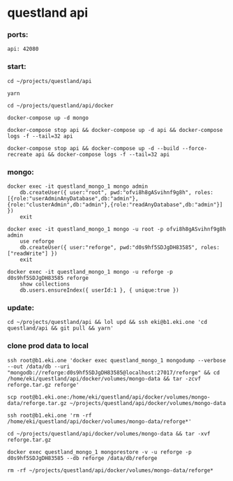# questland api

### ports:

    api: 42080

### start:

    cd ~/projects/questland/api

    yarn

    cd ~/projects/questland/api/docker

    docker-compose up -d mongo

    docker-compose stop api && docker-compose up -d api && docker-compose logs -f --tail=32 api

    docker-compose stop api && docker-compose up -d --build --force-recreate api && docker-compose logs -f --tail=32 api

### mongo:

    docker exec -it questland_mongo_1 mongo admin
        db.createUser({ user:"root", pwd:"ofvi8h8gASvihnf9g8h", roles:[{role:"userAdminAnyDatabase",db:"admin"},{role:"clusterAdmin",db:"admin"},{role:"readAnyDatabase",db:"admin"}] })
        exit

    docker exec -it questland_mongo_1 mongo -u root -p ofvi8h8gASvihnf9g8h admin
        use reforge
        db.createUser({ user:"reforge", pwd:"d0s9hf5SDJgDH83585", roles:["readWrite"] })
        exit

    docker exec -it questland_mongo_1 mongo -u reforge -p d0s9hf5SDJgDH83585 reforge
        show collections
        db.users.ensureIndex({ userId:1 }, { unique:true })

### update:

    cd ~/projects/questland/api && lol upd && ssh eki@b1.eki.one 'cd questland/api && git pull && yarn'

### clone prod data to local

    ssh root@b1.eki.one 'docker exec questland_mongo_1 mongodump --verbose --out /data/db --uri "mongodb://reforge:d0s9hf5SDJgDH83585@localhost:27017/reforge" && cd /home/eki/questland/api/docker/volumes/mongo-data && tar -zcvf reforge.tar.gz reforge'

    scp root@b1.eki.one:/home/eki/questland/api/docker/volumes/mongo-data/reforge.tar.gz ~/projects/questland/api/docker/volumes/mongo-data

    ssh root@b1.eki.one 'rm -rf /home/eki/questland/api/docker/volumes/mongo-data/reforge*'

    cd ~/projects/questland/api/docker/volumes/mongo-data && tar -xvf reforge.tar.gz

    docker exec questland_mongo_1 mongorestore -v -u reforge -p d0s9hf5SDJgDH83585 --db reforge /data/db/reforge

    rm -rf ~/projects/questland/api/docker/volumes/mongo-data/reforge*
